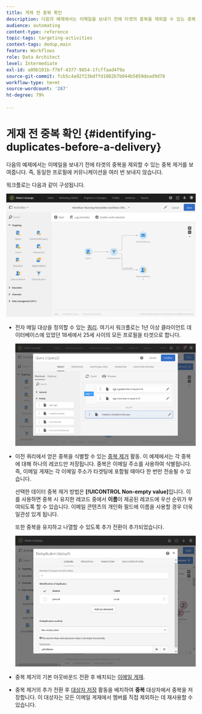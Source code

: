```yaml
---
title: 게재 전 중복 확인
description: 다음의 예제에서는 이메일을 보내기 전에 타겟의 중복을 제외할 수 있는 중복 제거를 보여줍니다. 즉, 동일한 프로필에 커뮤니케이션을 여러 번 보내지 않습니다.
audience: automating
content-type: reference
topic-tags: targeting-activities
context-tags: dedup,main
feature: Workflows
role: Data Architect
level: Intermediate
exl-id: a09b101b-f76f-4377-9854-1fcffaad4f9a
source-git-commit: fcb5c4a92f23bdffd1082b7b044b5859dead9d70
workflow-type: tm+mt
source-wordcount: '287'
ht-degree: 79%

---
```


# 게재 전 중복 확인 {#identifying-duplicates-before-a-delivery}

다음의 예제에서는 이메일을 보내기 전에 타겟의 중복을 제외할 수 있는 중복 제거를 보여줍니다. 즉, 동일한 프로필에 커뮤니케이션을 여러 번 보내지 않습니다.

워크플로는 다음과 같이 구성됩니다.

![](assets/deduplication_example_workflow.png)

* 전자 메일 대상을 정의할 수 있는 [쿼리](../../automating/using/query.md). 여기서 워크플로는 1년 이상 클라이언트 데이터베이스에 있었던 18세에서 25세 사이의 모든 프로필을 타겟으로 합니다.

  ![](assets/deduplication_example_query.png)

* 이전 쿼리에서 얻은 중복을 식별할 수 있는 [중복 제거](../../automating/using/deduplication.md) 활동. 이 예제에서는 각 중복에 대해 하나의 레코드만 저장됩니다. 중복은 이메일 주소를 사용하여 식별됩니다. 즉, 이메일 게재는 각 이메일 주소가 타겟팅에 포함될 때마다 한 번만 전송될 수 있습니다.

  선택한 데이터 중복 제거 방법은 **[!UICONTROL Non-empty value]**&#x200B;입니다. 이를 사용하면 중복 시 유지한 레코드 중에서 **이름**&#x200B;이 제공된 레코드에 우선 순위가 부여되도록 할 수 있습니다. 이메일 콘텐츠의 개인화 필드에 이름을 사용할 경우 더욱 일관성 있게 됩니다.

  또한 중복을 유지하고 나열할 수 있도록 추가 전환이 추가되었습니다.

  ![](assets/deduplication_example_dedup.png)

* 중복 제거의 기본 아웃바운드 전환 후 배치되는 [이메일 게재](../../automating/using/email-delivery.md).
* 중복 제거의 추가 전환 후 [대상자 저장](../../automating/using/save-audience.md) 활동을 배치하여 **중복** 대상자에서 중복을 저장합니다. 이 대상자는 모든 이메일 게재에서 멤버를 직접 제외하는 데 재사용할 수 있습니다.
